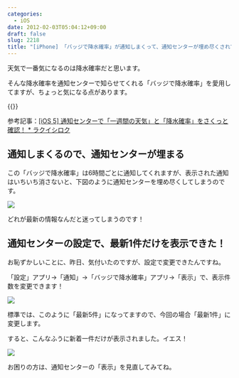 ```yaml
---
categories:
  - iOS
date: 2012-02-03T05:04:12+09:00
draft: false
slug: 2218
title: "[iPhone] 「バッジで降水確率」が通知しまくって、通知センターが埋め尽くされてたけど、設定で「最新1件」にしたら快適になった"
---
```


天気で一番気になるのは降水確率だと思います。

そんな降水確率を通知センターで知らせてくれる「バッジで降水確率」を愛用してますが、ちょっと気になる点があります。

{{<app id="449430946" title="バッジで降水確率 1.0.6（￥170）" src="https://a4.mzstatic.com/us/r1000/099/Purple/df/17/a2/mzl.hlkfrjnz.100x100-75.png">}}

参考記事：[[iOS 5] 通知センターで「一週間の天気」と「降水確率」をさくっと確認！ * ラクイシロク](http://rakuishi.com/archives/921/)

## 通知しまくるので、通知センターが埋まる

この「バッジで降水確率」は6時間ごとに通知してくれますが、表示された通知はいちいち消さないと、下図のように通知センターを埋め尽くしてしまうのです。

![](/images/2012/02/2218_1.png)

どれが最新の情報なんだと迷ってしまうのです！

## 通知センターの設定で、最新1件だけを表示できた！

お恥ずかしいことに、昨日、気付いたのですが、設定で変更できたんですね。

「設定」アプリ→「通知」→「バッジで降水確率」アプリ→「表示」で、表示件数を変更できます！

![](/images/2012/02/2218_2.png)

標準では、このように「最新5件」になってますので、今回の場合「最新1件」に変更します。

すると、こんなふうに新着一件だけが表示されました。イエス！

![](/images/2012/02/2218_3.png)

お困りの方は、通知センターの「表示」を見直してみてね。
